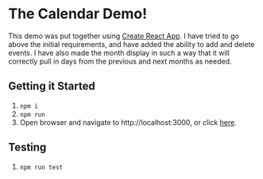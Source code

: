 # The Calendar Demo!
This demo was put together using [Create React App](https://github.com/facebook/create-react-app). I have tried to go above the initial requirements, and have added the ability to add and delete events. I have also made the month display in such a way that it will correctly pull in days from the previous and next months as needed. 

## Getting it Started
1. ```npm i```
1. ```npm run```
1. Open browser and navigate to http://localhost:3000, or click [here](http://localhost:3000/).

## Testing
1. ```npm run test```